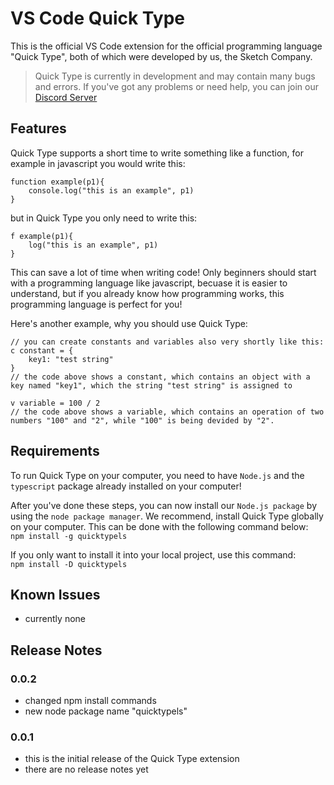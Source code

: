 # VS Code Quick Type
This is the official VS Code extension for the official programming language "Quick Type", both of which were developed by us, the Sketch Company.

> Quick Type is currently in development and may contain many bugs and errors. If you've got any problems or need help, you can join our [Discord Server](https://discord.gg/u94GDJycP4)

## Features

Quick Type supports a short time to write something like a function, for example in javascript you would write this:
```
function example(p1){
    console.log("this is an example", p1)
}
```
but in Quick Type you only need to write this:
```
f example(p1){
    log("this is an example", p1)
}
```
This can save a lot of time when writing code! Only beginners should start with a programming language like javascript, becuase it is easier to understand, but
if you already know how programming works, this programming language is perfect for you!

Here's another example, why you should use Quick Type:
```
// you can create constants and variables also very shortly like this:
c constant = {
    key1: "test string"
}
// the code above shows a constant, which contains an object with a key named "key1", which the string "test string" is assigned to

v variable = 100 / 2
// the code above shows a variable, which contains an operation of two numbers "100" and "2", while "100" is being devided by "2".
```

## Requirements

To run Quick Type on your computer, you need to have `Node.js` and the `typescript` package already installed on your computer!

After you've done these steps, you can now install our `Node.js package` by using the `node package manager`.
We recommend, install Quick Type globally on your computer. This can be done with the following command below: 
<br>
`npm install -g quicktypels`
<br>

If you only want to install it into your local project, use this command:
<br>
`npm install -D quicktypels`
<br>

## Known Issues

- currently none

## Release Notes

### 0.0.2
- changed npm install commands
- new node package name "quicktypels"

### 0.0.1
- this is the initial release of the Quick Type extension
- there are no release notes yet
